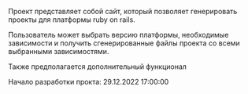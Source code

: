 Проект представляет собой сайт, который позволяет генерировать проекты для платформы ruby on rails.

Пользователь может выбрать версию платформы, необходимые зависимости и получить сгенерированные файлы проекта со всеми выбранными зависимостями.

Также предполагается дополнительный функционал

Начало разработки прокта: 29.12.2022 17:00:00
